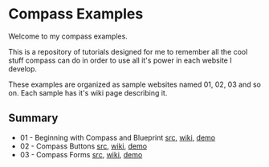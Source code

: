 Compass Examples
================

Welcome to my compass examples. 

This is a repository of tutorials designed for me to remember all the cool stuff compass can do in order
to use all it's power in each website I develop.

These examples are organized as sample websites named 01, 02, 03 and so on. Each sample has it's wiki page describing it.

Summary
-------

* 01 - Beginning with Compass and Blueprint [src](https://github.com/niclupien/compass-examples/tree/master/01), [wiki](https://github.com/niclupien/compass-examples/wiki/Example-01), [demo](http://compass.niclupien.com/01/)
* 02 - Compass Buttons [src](https://github.com/niclupien/compass-examples/tree/master/02), [wiki](https://github.com/niclupien/compass-examples/wiki/Compass-buttons), [demo](http://compass.niclupien.com/02/)
* 03 - Compass Forms [src](https://github.com/niclupien/compass-examples/tree/master/03), [wiki](https://github.com/niclupien/compass-examples/wiki/Compass-forms), [demo](http://compass.niclupien.com/03/)